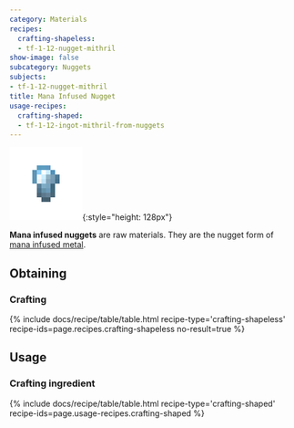 ```yaml
---
category: Materials
recipes:
  crafting-shapeless:
  - tf-1-12-nugget-mithril
show-image: false
subcategory: Nuggets
subjects:
- tf-1-12-nugget-mithril
title: Mana Infused Nugget
usage-recipes:
  crafting-shaped:
  - tf-1-12-ingot-mithril-from-nuggets
---
```


![Mana infused nugget](/assets/images/docs/1.12/thermal-foundation/nugget-mithril.png){:style="height: 128px"}


**Mana infused nuggets** are raw materials. They are the nugget form of [mana
infused metal](../mana-infused-ingot/).


Obtaining
---------

### Crafting
{% include docs/recipe/table/table.html recipe-type='crafting-shapeless' recipe-ids=page.recipes.crafting-shapeless no-result=true %}


Usage
-----

### Crafting ingredient
{% include docs/recipe/table/table.html recipe-type='crafting-shaped' recipe-ids=page.usage-recipes.crafting-shaped %}
